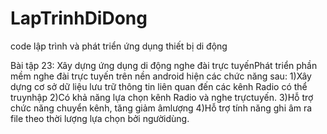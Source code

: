 # LapTrinhDiDong
code lập trình và phát triển ứng dụng thiết bị di động

Bài tập 23: Xây dựng ứng dụng di động nghe đài trực tuyếnPhát triển phần mềm nghe đài trực tuyến trên nền android hiện các chức năng sau:
1)Xây dựng cơ sở dữ liệu lưu trữ thông tin liên quan đến các kênh Radio có thể truynhập
2)Có khả năng lựa chọn kênh Radio và nghe trựctuyến.
3)Hỗ trợ chức năng chuyển kênh, tăng giảm âmlượng
4)Hỗ trợ tính năng ghi âm ra file theo thời lượng lựa chọn bởi ngườidùng.
